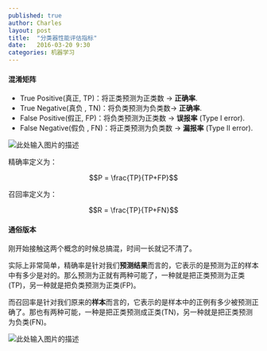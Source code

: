 ```yaml
---
published: true
author: Charles
layout: post
title:  "分类器性能评估指标"
date:   2016-03-20 9:30
categories: 机器学习
---
```


#### 混淆矩阵
- True Positive(真正, TP)：将正类预测为正类数 $\rightarrow$ **正确率**.
- True Negative(真负 , TN)：将负类预测为负类数$\rightarrow$ **正确率**.
- False Positive(假正, FP)：将负类预测为正类数 $\rightarrow$ **误报率** (Type I error).
- False Negative(假负 , FN)：将正类预测为负类数 $\rightarrow$ **漏报率** (Type II error).


![此处输入图片的描述][1]

精确率定义为：

$$P = \frac{TP}{TP+FP}$$

召回率定义为：

$$R = \frac{TP}{TP+FN}$$

#### 通俗版本
刚开始接触这两个概念的时候总搞混，时间一长就记不清了。

实际上非常简单，精确率是针对我们**预测结果**而言的，它表示的是预测为正的样本中有多少是对的。那么预测为正就有两种可能了，一种就是把正类预测为正类(TP)，另一种就是把负类预测为正类(FP)。

而召回率是针对我们原来的**样本**而言的，它表示的是样本中的正例有多少被预测正确了。那也有两种可能，一种是把正类预测成正类(TN)，另一种就是把正类预测为负类(FN)。

![此处输入图片的描述][2]


[1]: http://7xjbdi.com1.z0.glb.clouddn.com/confusion_matrix%20(1).png
[2]: http://7xjbdi.com1.z0.glb.clouddn.com/Precisionrecall.svg.png